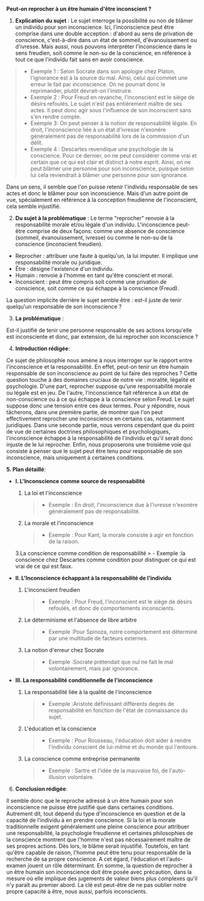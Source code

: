 **Peut-on reprocher à un être humain d'être inconscient ?**

1. **Explication du sujet** :
Le sujet interroge la possibilité ou non de blâmer un individu pour son inconscience. Ici, l'inconscience peut être comprise dans une double acception : d'abord au sens de privation de conscience, c'est-à-dire dans un état de sommeil, d'évanouissement ou d'ivresse. Mais aussi, nous pouvons interpréter l'inconscience dans le sens freudien, soit comme le non-su de la conscience, en référence à tout ce que l'individu fait sans en avoir conscience.

> - Exemple 1 : Selon Socrate dans son apologie chez Platon, l'ignorance est à la source du mal. Ainsi, celui qui commet une erreur le fait par inconscience. On ne pourrait donc le reprimander, plutôt devrait-on l'instruire.
> - Exemple 2 : Pour Freud en revanche, l'inconscient est le siège de désirs refoulés. Le sujet n'est pas entièrement maître de ses actes. Il peut donc agir sous l'influence de son inconscient sans s'en rendre compte.
> - Exemple 3: On peut penser à la notion de responsabilité légale. En droit, l'inconscience liée à un état d'ivresse n'exonère généralement pas de responsabilité lors de la commission d'un délit.
> - Exemple 4 : Descartes revendique une psychologie de la conscience. Pour ce dernier, on ne peut considérer comme vrai et certain que ce qui est clair et distinct à notre esprit. Ainsi, on ne peut blâmer une personne pour son inconscience, puisque selon lui cela reviendrait à blâmer une personne pour son ignorance.

Dans un sens, il semble que l'on puisse retenir l'individu responsable de ses actes et donc le blâmer pour son inconscience. Mais d'un autre point de vue, spécialement en référence à la conception freudienne de l'inconscient, cela semble injustifié.

2. **Du sujet à la problématique** :
Le terme "reprocher" renvoie à la responsabilité morale et/ou légale d'un individu. L'inconscience peut-être comprise de deux façons: comme une absence de conscience (sommeil, évanouissement, ivresse) ou comme le non-su de la conscience (inconscient freudien).

 - Reprocher : attribuer une faute à quelqu'un, la lui imputer. Il implique une responsabilité morale ou juridique.
 - Être : désigne l'existence d'un individu.
 - Humain : renvoie à l'homme en tant qu'être conscient et moral. 
 - Inconscient : peut être compris soit comme une privation de conscience, soit comme ce qui échappe à la conscience (Freud).

La question implicite derrière le sujet semble être : est-il juste de tenir quelqu'un responsable de son inconscience ? 

3. **La problématique** :

Est-il justifié de tenir une personne responsable de ses actions lorsqu'elle est inconsciente et donc, par extension, de lui reprocher son inconscience ?

4. **Introduction rédigée**: 

Ce sujet de philosophie nous amène à nous interroger sur le rapport entre l'inconscience et la responsabilité. En effet, peut-on tenir un être humain responsable de son inconscience au point de lui faire des reproches ? Cette question touche à des domaines cruciaux de notre vie : moralité, légalité et psychologie. D'une part, reprocher suppose qu'une responsabilité morale ou légale est en jeu. De l'autre, l'inconscience fait référence à un état de non-conscience ou à ce qui échappe à la conscience selon Freud. Le sujet suppose donc une tension entre ces deux termes. Pour y répondre, nous tâcherons, dans une première partie, de montrer que l'on peut effectivement reprocher une inconscience en certains cas, notamment juridiques. Dans une seconde partie, nous verrons cependant que du point de vue de certaines doctrines philosophiques et psychologiques, l'inconscience échappe à la responsabilité de l'individu et qu'il serait donc injuste de le lui reprocher. Enfin, nous proposerons une troisième voie qui consiste à penser que le sujet peut être tenu pour responsable de son inconscience, mais uniquement à certaines conditions.

**5. Plan détaillé**:

* **I. L'Inconscience comme source de responsabilité**

    1. La loi et l'inconscience
          > - Exemple : En droit, l'inconscience due à l'ivresse n'exonère généralement pas de responsabilité.
    
    2. La morale et l'inconscience 
          > - Exemple : Pour Kant, la morale consiste à agir en fonction de la raison.
    
    3.La conscience comme condition de responsabilité
          > - Exemple :la conscience chez Descartes comme condition pour distinguer ce qui est vrai de ce qui est faux.


* **II. L'Inconscience échappant à la responsabilité de l'individu**

    1. L'inconscient freudien 
          > - Exemple :  Pour Freud, l'inconscient est le siège de désirs refoulés, et donc de comportements inconscients.
    
    2. Le déterminisme et l'absence de libre arbitre
          > - Exemple :Pour Spinoza, notre comportement est déterminé par une multitude de facteurs externes.
          
    3. La notion d'erreur chez Socrate 
          > - Exemple :Socrate prétendait que nul ne fait le mal volontairement, mais par ignorance.


* **III. La responsabilité conditionnelle de l'inconscience**

    1. La responsabilité liée à la qualité de l'inconscience
          > - Exemple :Aristote définissant différents degrés de responsabilité en fonction de l'état de connaissance du sujet.
    
    2. L'éducation et la conscience 
          > - Exemple : Pour Rousseau, l'éducation doit aider à rendre l'individu conscient de lui-même et du monde qui l'entoure.
          
    3. La conscience comme entreprise permanente 
          > - Exemple : Sartre et l'idée de la mauvaise foi, de l'auto-illusion volontaire.

 6. **Conclusion rédigée**: 

Il semble donc que le reproche adressé à un être humain pour son inconscience ne puisse être justifié que dans certaines conditions. Autrement dit, tout dépend du type d'inconscience en question et de la capacité de l'individu à en prendre conscience. Si la loi et la morale traditionnelle exigent généralement une pleine conscience pour attribuer une responsabilité, la psychologie freudienne et certaines philosophies de la conscience montrent que l'homme n'est pas nécessairement maître de ses propres actions. Dès lors, le blâme serait injustifié. Toutefois, en tant qu'être capable de raison, l'homme peut être tenu pour responsable de la recherche de sa propre conscience. A cet égard, l'éducation et l'auto-examen jouent un rôle déterminant. En somme, la question de reprocher à un être humain son inconscience doit être posée avec précaution, dans la mesure où elle implique des jugements de valeur biens plus complexes qu'il n'y paraît au premier abord. La clé est peut-être de ne pas oublier notre propre capacité à être, nous aussi, parfois inconscients.
